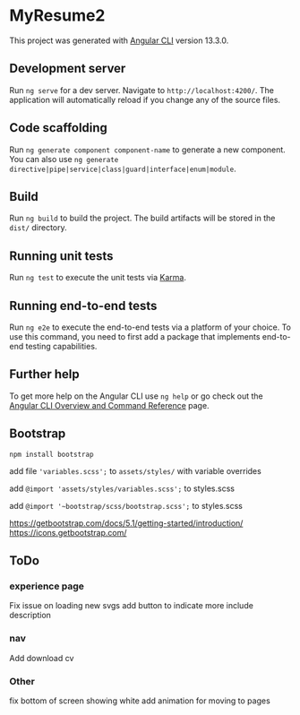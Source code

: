 # MyResume2

This project was generated with [Angular CLI](https://github.com/angular/angular-cli) version 13.3.0.

## Development server

Run `ng serve` for a dev server. Navigate to `http://localhost:4200/`. The application will automatically reload if you change any of the source files.

## Code scaffolding

Run `ng generate component component-name` to generate a new component. You can also use `ng generate directive|pipe|service|class|guard|interface|enum|module`.

## Build

Run `ng build` to build the project. The build artifacts will be stored in the `dist/` directory.

## Running unit tests

Run `ng test` to execute the unit tests via [Karma](https://karma-runner.github.io).

## Running end-to-end tests

Run `ng e2e` to execute the end-to-end tests via a platform of your choice. To use this command, you need to first add a package that implements end-to-end testing capabilities.

## Further help

To get more help on the Angular CLI use `ng help` or go check out the [Angular CLI Overview and Command Reference](https://angular.io/cli) page.

## Bootstrap

`npm install bootstrap`

add file `'variables.scss';` to `assets/styles/` with variable overrides

add `@import 'assets/styles/variables.scss';` to styles.scss

add `@import '~bootstrap/scss/bootstrap.scss';` to styles.scss

https://getbootstrap.com/docs/5.1/getting-started/introduction/
https://icons.getbootstrap.com/

## ToDo

### experience page
Fix issue on loading new svgs
add button to indicate more
include description

### nav
Add download cv

### Other
fix bottom of screen showing white
add animation for moving to pages